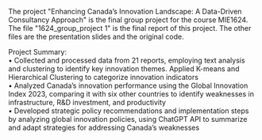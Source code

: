 The project "Enhancing Canada’s Innovation Landscape: A Data-Driven Consultancy Approach" is the final group project for the course MIE1624. \
The file "1624_group_project 1" is the final report of this project. The other files are the presentation slides and the original code.

Project Summary: \
• Collected and processed data from 21 reports, employing text analysis and clustering to identify key innovation themes. Applied K-means and Hierarchical Clustering to categorize innovation indicators \
• Analyzed Canada’s innovation performance using the Global Innovation Index 2023, comparing it with six other countries to identify weaknesses in infrastructure, R&D investment, and productivity \
• Developed strategic policy recommendations and implementation steps by analyzing global innovation policies, using ChatGPT API to summarize and adapt strategies for addressing Canada’s weaknesses
